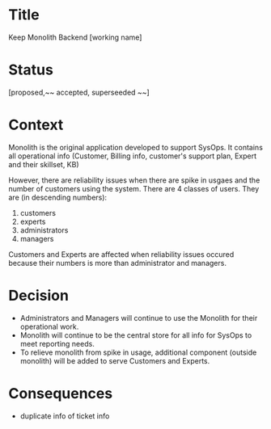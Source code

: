 # Title
Keep Monolith Backend [working name]

# Status
[proposed,~~ accepted, superseeded ~~]

# Context
Monolith is the original application developed to support SysOps.  It contains all operational info (Customer, Billing info, customer's support plan,  Expert and their skillset, KB)  

However, there are reliability issues when there are spike in usgaes and the number of customers using the system.  There are 4 classes of users.  They are (in descending numbers):
1. customers
2. experts
3. administrators
4. managers 

Customers and Experts are affected when reliability issues occured because their numbers is more than administrator and managers.

# Decision
- Administrators and Managers will continue to use the Monolith for their operational work.
- Monolith will continue to be the central store for all info for SysOps to meet reporting needs.
- To relieve monolith from spike in usage, additional component (outside monolith) will be added to serve Customers and Experts.

# Consequences
- duplicate info of ticket info

